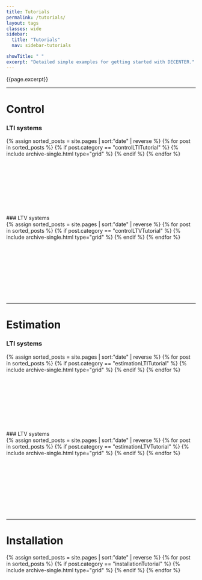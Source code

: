 ```yaml
---
title: Tutorials
permalink: /tutorials/
layout: tags
classes: wide
sidebar:
  title: "Tutorials"
  nav: sidebar-tutorials

showTitle: " "
excerpt: "Detailed simple examples for getting started with DECENTER."
---
```


{{page.excerpt}}

***
# Control
### LTI systems
<div class="grid__wrapper">
{% assign sorted_posts = site.pages | sort:"date" | reverse %}
  {% for post in sorted_posts %}
   {% if post.category == "controlLTITutorial" %}
    {% include archive-single.html type="grid" %}
    {% endif %}
  {% endfor %}
</div>
<br> <br> <br> <br> <br> <br> <br> <br><br>
### LTV systems
<div class="grid__wrapper">
{% assign sorted_posts = site.pages | sort:"date" | reverse %}
  {% for post in sorted_posts %}
   {% if post.category == "controlLTVTutorial" %}
    {% include archive-single.html type="grid" %}
    {% endif %}
  {% endfor %}
</div>
<br> <br> <br> <br> <br> <br> <br> <br><br>

***

# Estimation
### LTI systems
<div class="grid__wrapper">
{% assign sorted_posts = site.pages | sort:"date" | reverse %}
  {% for post in sorted_posts %}
   {% if post.category == "estimationLTITutorial" %}
    {% include archive-single.html type="grid" %}
    {% endif %}
  {% endfor %}
</div>
<br> <br> <br> <br> <br> <br> <br> <br><br>
### LTV systems
<div class="grid__wrapper">
{% assign sorted_posts = site.pages | sort:"date" | reverse %}
  {% for post in sorted_posts %}
   {% if post.category == "estimationLTVTutorial" %}
    {% include archive-single.html type="grid" %}
    {% endif %}
  {% endfor %}
</div>
<br> <br> <br> <br> <br> <br> <br> <br><br>

***

# Installation
<div class="grid__wrapper">
{% assign sorted_posts = site.pages | sort:"date" | reverse %}
  {% for post in sorted_posts %}
   {% if post.category == "installationTutorial" %}
    {% include archive-single.html type="grid" %}
    {% endif %}
  {% endfor %}
</div>
